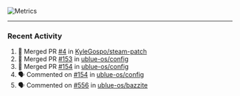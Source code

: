 ![Metrics](https://metrics.lecoq.io/KyleGospo?template=classic&base=header%2C%20activity%2C%20community%2C%20repositories%2C%20metadata&base.indepth=false&base.hireable=false&base.skip=false&config.timezone=America%2FLos_Angeles)

---
### Recent Activity
<!--START_SECTION:activity-->
1. 🎉 Merged PR [#4](https://github.com/KyleGospo/steam-patch/pull/4) in [KyleGospo/steam-patch](https://github.com/KyleGospo/steam-patch)
2. 🎉 Merged PR [#153](https://github.com/ublue-os/config/pull/153) in [ublue-os/config](https://github.com/ublue-os/config)
3. 🎉 Merged PR [#154](https://github.com/ublue-os/config/pull/154) in [ublue-os/config](https://github.com/ublue-os/config)
4. 🗣 Commented on [#154](https://github.com/ublue-os/config/pull/154#issuecomment-1817373085) in [ublue-os/config](https://github.com/ublue-os/config)
5. 🗣 Commented on [#556](https://github.com/ublue-os/bazzite/issues/556#issuecomment-1817362880) in [ublue-os/bazzite](https://github.com/ublue-os/bazzite)
<!--END_SECTION:activity-->

